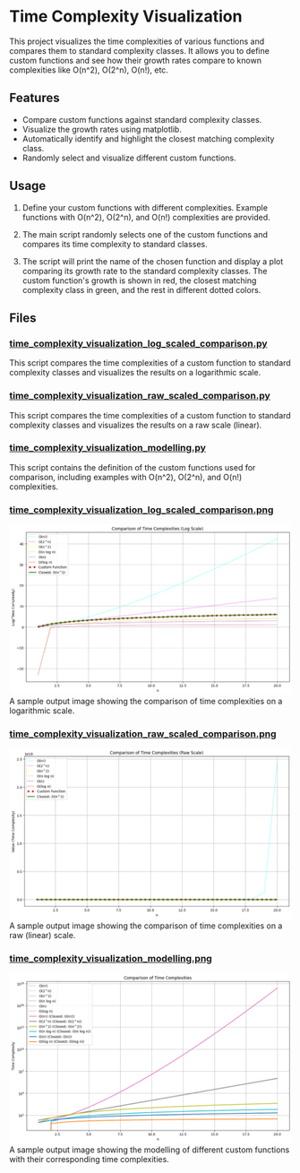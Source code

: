 # Time Complexity Visualization

This project visualizes the time complexities of various functions and compares them to standard complexity classes. It allows you to define custom functions and see how their growth rates compare to known complexities like O(n^2), O(2^n), O(n!), etc.

## Features

- Compare custom functions against standard complexity classes.
- Visualize the growth rates using matplotlib.
- Automatically identify and highlight the closest matching complexity class.
- Randomly select and visualize different custom functions.

## Usage

1. Define your custom functions with different complexities. Example functions with O(n^2), O(2^n), and O(n!) complexities are provided.

2. The main script randomly selects one of the custom functions and compares its time complexity to standard classes.

3. The script will print the name of the chosen function and display a plot comparing its growth rate to the standard complexity classes. The custom function's growth is shown in red, the closest matching complexity class in green, and the rest in different dotted colors.

## Files

### [time_complexity_visualization_log_scaled_comparison.py](time_complexity_visualization_log_scaled_comparison.py)
This script compares the time complexities of a custom function to standard complexity classes and visualizes the results on a logarithmic scale.

### [time_complexity_visualization_raw_scaled_comparison.py](time_complexity_visualization_raw_scaled_comparison.py)
This script compares the time complexities of a custom function to standard complexity classes and visualizes the results on a raw scale (linear).

### [time_complexity_visualization_modelling.py](time_complexity_visualization_modelling.py)
This script contains the definition of the custom functions used for comparison, including examples with O(n^2), O(2^n), and O(n!) complexities.

### [time_complexity_visualization_log_scaled_comparison.png](time_complexity_visualization_log_scaled_comparison.png)
![Log Scaled Comparison](time_complexity_visualization_log_scaled_comparison.png)
A sample output image showing the comparison of time complexities on a logarithmic scale.

### [time_complexity_visualization_raw_scaled_comparison.png](time_complexity_visualization_raw_scaled_comparison.png)
![Raw Scaled Comparison](time_complexity_visualization_raw_scaled_comparison.png)
A sample output image showing the comparison of time complexities on a raw (linear) scale.

### [time_complexity_visualization_modelling.png](time_complexity_visualization_modelling.png)
![Modelling](time_complexity_visualization_modelling.png)
A sample output image showing the modelling of different custom functions with their corresponding time complexities.
